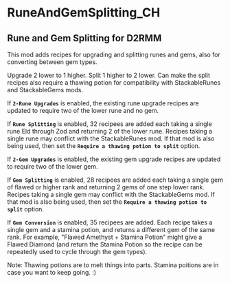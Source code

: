 # RuneAndGemSplitting_CH

## Rune and Gem Splitting for D2RMM

This mod adds recipes for upgrading and splitting runes and gems, also for converting between gem types.

Upgrade 2 lower to 1 higher. Split 1 higher to 2 lower.
Can make the split recipes also require a thawing potion for compatibility with StackableRunes and StackableGems mods.

If __`2-Rune Upgrades`__ is enabled, the existing rune upgrade recipes are updated to require two of the lower rune and no gem.

If __`Rune Splitting`__ is enabled, 32 recipees are added each taking a single rune Eld through Zod and returning 2 of the lower rune.
Recipes taking a single rune may conflict with the StackableRunes mod. If that mod is also being used,
then set the  __`Require a thawing potion to split`__ option.

If __`2-Gem Upgrades`__ is enabled, the existing gem upgrade recipes are updated to require two of the lower gem.

If __`Gem Splitting`__ is enabled, 28 recipees are added each taking a single gem of flawed or higher rank and returning 2 gems of one step lower rank.
Recipes taking a single gem may conflict with the StackableGems mod. If that mod is also being used,
then set the  __`Require a thawing potion to split`__ option.

If __`Gem Conversion`__ is enabled, 35 recipees are added.
Each recipe takes a single gem and a stamina potion, and returns a different gem of the same rank.
For example, "Flawed Amethyst + Stamina Potion" might give a Flawed Diamond
(and return the Stamina Potion so the recipe can be repeatedly used to cycle through the gem types).

Note: Thawing potions are to melt things into parts. Stamina poitions are in case you want to keep going. :)
